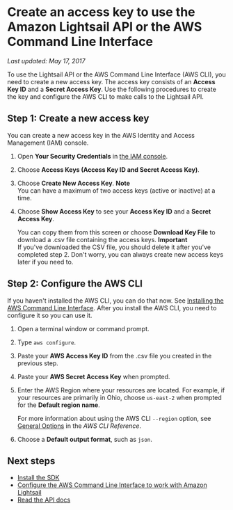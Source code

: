 # Create an access key to use the Amazon Lightsail API or the AWS Command Line Interface<a name="lightsail-how-to-set-up-access-keys-to-use-sdk-api-cli"></a>

 *Last updated: May 17, 2017* 

To use the Lightsail API or the AWS Command Line Interface \(AWS CLI\), you need to create a new access key\. The access key consists of an **Access Key ID** and a **Secret Access Key**\. Use the following procedures to create the key and configure the AWS CLI to make calls to the Lightsail API\.

## Step 1: Create a new access key<a name="set-up-access-keys-create-new-access-key"></a>

You can create a new access key in the AWS Identity and Access Management \(IAM\) console\. 

1. Open **Your Security Credentials** in [the IAM console](https://console.aws.amazon.com/iam/home#/users)\.

1. Choose **Access Keys \(Access Key ID and Secret Access Key\)**\.

1.  Choose **Create New Access Key**\. 
**Note**  
You can have a maximum of two access keys \(active or inactive\) at a time\.

1. Choose **Show Access Key** to see your **Access Key ID** and a **Secret Access Key**\. 

   You can copy them from this screen or choose **Download Key File** to download a \.csv file containing the access keys\.
**Important**  
If you've downloaded the CSV file, you should delete it after you've completed step 2. Don't worry, you can always create new access keys later if you need to.

## Step 2: Configure the AWS CLI<a name="set-up-access-keys-"></a>

 If you haven't installed the AWS CLI, you can do that now\. See [Installing the AWS Command Line Interface](http://docs.aws.amazon.com/cli/latest/userguide/installing.html)\. After you install the AWS CLI, you need to configure it so you can use it\. 

1. Open a terminal window or command prompt\.

1. Type `aws configure`\.

1. Paste your **AWS Access Key ID** from the \.csv file you created in the previous step\.

1. Paste your **AWS Secret Access Key** when prompted\.

1. Enter the AWS Region where your resources are located\. For example, if your resources are primarily in Ohio, choose `us-east-2` when prompted for the **Default region name**\.

   For more information about using the AWS CLI `--region` option, see [General Options](http://docs.aws.amazon.com/cli/latest/topic/config-vars.html#general-options) in the *AWS CLI Reference*\.

1. Choose a **Default output format**, such as `json`\.

## Next steps<a name="set-up-access-keys-next-steps"></a>
+  [Install the SDK](https://aws.amazon.com/tools/#sdk) 
+  [Configure the AWS Command Line Interface to work with Amazon Lightsail](lightsail-how-to-set-up-and-configure-aws-cli.md) 
+  [Read the API docs](https://docs.aws.amazon.com/lightsail/2016-11-28/api-reference/Welcome.html) 
